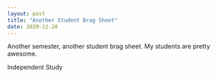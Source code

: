 ```yaml
---
layout: post
title: "Another Student Brag Sheet"
date: 2020-12-28   
---
```


Another semester, another student brag sheet. My students are pretty awesome.

Independent Study
